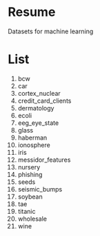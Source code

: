 # Resume
Datasets for machine learning

# List
1. bcw
1. car
1. cortex_nuclear
1. credit_card_clients
1. dermatology
1. ecoli
1. eeg_eye_state
1. glass
1. haberman
1. ionosphere
1. iris
1. messidor_features
1. nursery
1. phishing
1. seeds
1. seismic_bumps
1. soybean
1. tae
1. titanic
1. wholesale
1. wine

